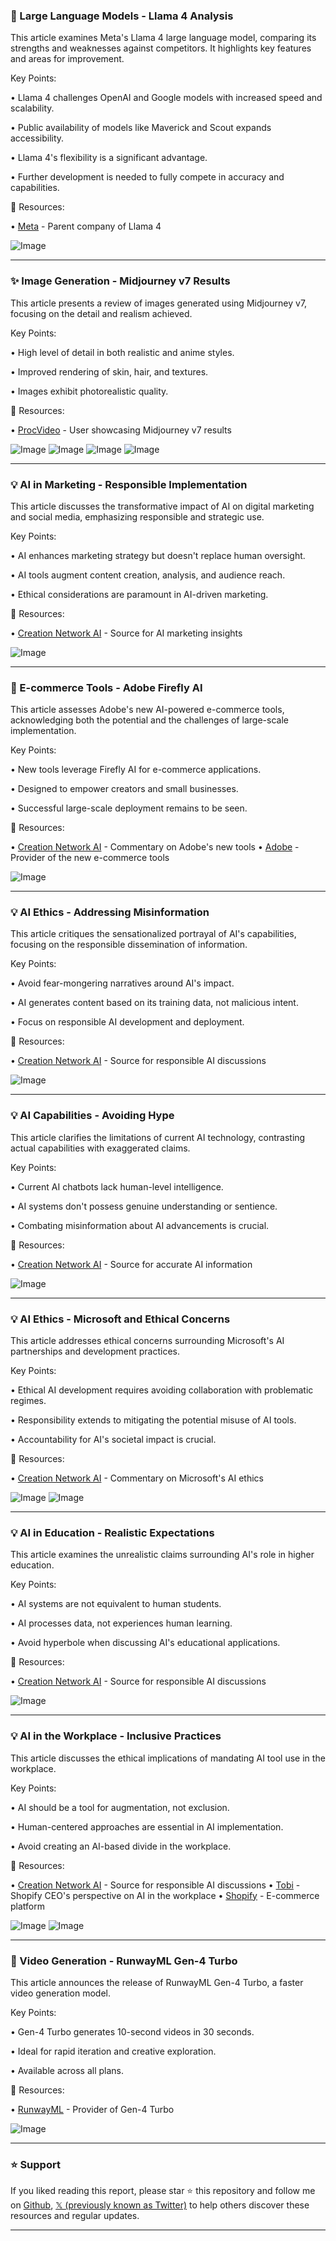 ### 🤖 Large Language Models - Llama 4 Analysis

This article examines Meta's Llama 4 large language model, comparing its strengths and weaknesses against competitors.  It highlights key features and areas for improvement.

Key Points:

• Llama 4 challenges OpenAI and Google models with increased speed and scalability.


• Public availability of models like Maverick and Scout expands accessibility.


•  Llama 4's flexibility is a significant advantage.


• Further development is needed to fully compete in accuracy and capabilities.


🔗 Resources:

• [Meta](https://x.com/Meta) - Parent company of Llama 4

![Image](https://pbs.twimg.com/media/GoBIkDgXwAAj71s?format=jpg&name=small)


---
### ✨ Image Generation - Midjourney v7 Results

This article presents a review of images generated using Midjourney v7, focusing on the detail and realism achieved.


Key Points:

•  High level of detail in both realistic and anime styles.


• Improved rendering of skin, hair, and textures.


• Images exhibit photorealistic quality.



🔗 Resources:

• [ProcVideo](https://x.com/ProcVideo) - User showcasing Midjourney v7 results

![Image](https://pbs.twimg.com/media/GoAGNoGbEAAUnGv?format=jpg&name=360x360)
![Image](https://pbs.twimg.com/media/GoAGNoGbwAQ9bBM?format=jpg&name=360x360)
![Image](https://pbs.twimg.com/media/GoAGNpIbUAAYgQl?format=jpg&name=360x360)
![Image](https://pbs.twimg.com/media/GoAGNoJbwAAjJtJ?format=jpg&name=360x360)


---
### 💡 AI in Marketing - Responsible Implementation

This article discusses the transformative impact of AI on digital marketing and social media, emphasizing responsible and strategic use.


Key Points:

• AI enhances marketing strategy but doesn't replace human oversight.


• AI tools augment content creation, analysis, and audience reach.


•  Ethical considerations are paramount in AI-driven marketing.



🔗 Resources:

• [Creation Network AI](https://x.com/CRNTNetworkAI) -  Source for AI marketing insights

![Image](https://pbs.twimg.com/media/Gn9tDGjW0AAX08E?format=jpg&name=small)


---
### 🚀 E-commerce Tools - Adobe Firefly AI

This article assesses Adobe's new AI-powered e-commerce tools, acknowledging both the potential and the challenges of large-scale implementation.


Key Points:

• New tools leverage Firefly AI for e-commerce applications.


•  Designed to empower creators and small businesses.


•  Successful large-scale deployment remains to be seen.


🔗 Resources:

• [Creation Network AI](https://x.com/CRNTNetworkAI) - Commentary on Adobe's new tools
• [Adobe](https://x.com/Adobe) - Provider of the new e-commerce tools

![Image](https://pbs.twimg.com/media/Gn9sLjWWkAAkTBy?format=jpg&name=360x360)


---
### 💡 AI Ethics - Addressing Misinformation

This article critiques the sensationalized portrayal of AI's capabilities, focusing on the responsible dissemination of information.


Key Points:

•  Avoid fear-mongering narratives around AI's impact.


• AI generates content based on its training data, not malicious intent.



•  Focus on responsible AI development and deployment.


🔗 Resources:

• [Creation Network AI](https://x.com/CRNTNetworkAI) -  Source for responsible AI discussions

![Image](https://pbs.twimg.com/media/Gn9qbOoWIAA3EIU?format=jpg&name=small)


---
### 💡 AI Capabilities - Avoiding Hype

This article clarifies the limitations of current AI technology, contrasting actual capabilities with exaggerated claims.


Key Points:

• Current AI chatbots lack human-level intelligence.


• AI systems don't possess genuine understanding or sentience.


•  Combating misinformation about AI advancements is crucial.


🔗 Resources:

• [Creation Network AI](https://x.com/CRNTNetworkAI) -  Source for accurate AI information

![Image](https://pbs.twimg.com/media/Gn9ogcqXUAAY-np?format=jpg&name=small)


---
### 💡 AI Ethics - Microsoft and Ethical Concerns

This article addresses ethical concerns surrounding Microsoft's AI partnerships and development practices.


Key Points:

• Ethical AI development requires avoiding collaboration with problematic regimes.


•  Responsibility extends to mitigating the potential misuse of AI tools.


• Accountability for AI's societal impact is crucial.



🔗 Resources:

• [Creation Network AI](https://x.com/CRNTNetworkAI) - Commentary on Microsoft's AI ethics

![Image](https://pbs.twimg.com/media/Gn9nnRQXkAAtpZg?format=jpg&name=900x900)
![Image](https://pbs.twimg.com/media/Gn9nnVpXwAEaNTF?format=jpg&name=small)


---
### 💡 AI in Education -  Realistic Expectations

This article examines the unrealistic claims surrounding AI's role in higher education.


Key Points:

• AI systems are not equivalent to human students.


•  AI processes data, not experiences human learning.


•  Avoid hyperbole when discussing AI's educational applications.


🔗 Resources:

• [Creation Network AI](https://x.com/CRNTNetworkAI) - Source for responsible AI discussions

![Image](https://pbs.twimg.com/media/Gn9mtdUXwAAA2UU?format=jpg&name=small)


---
### 💡 AI in the Workplace - Inclusive Practices

This article discusses the ethical implications of mandating AI tool use in the workplace.


Key Points:

•  AI should be a tool for augmentation, not exclusion.


•  Human-centered approaches are essential in AI implementation.


•  Avoid creating an AI-based divide in the workplace.


🔗 Resources:

• [Creation Network AI](https://x.com/CRNTNetworkAI) - Source for responsible AI discussions
• [Tobi](https://x.com/tobi) - Shopify CEO's perspective on AI in the workplace
• [Shopify](https://x.com/Shopify) -  E-commerce platform


![Image](https://pbs.twimg.com/media/Gn9lhGIX0AAlS4C?format=jpg&name=small)
![Image](https://pbs.twimg.com/media/Gn9lhF-WcAAarJi?format=jpg&name=small)


---
### 🚀 Video Generation - RunwayML Gen-4 Turbo

This article announces the release of RunwayML Gen-4 Turbo, a faster video generation model.

Key Points:

• Gen-4 Turbo generates 10-second videos in 30 seconds.


•  Ideal for rapid iteration and creative exploration.


• Available across all plans.


🔗 Resources:

• [RunwayML](https://x.com/runwayml) - Provider of Gen-4 Turbo

![Image](https://pbs.twimg.com/ext_tw_video_thumb/1909302389913325568/pu/img/3d18OzxB_nVepE1g.jpg)


---

### ⭐️ Support

If you liked reading this report, please star ⭐️ this repository and follow me on [Github](https://github.com/Drix10), [𝕏 (previously known as Twitter)](https://x.com/DRIX_10_) to help others discover these resources and regular updates.

---